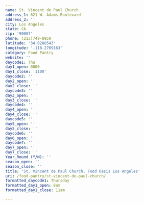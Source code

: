 ```yaml
---
name: St. Vincent de Paul Church
address_1: 621 W. Adams Boulevard
address_2: ''
city: Los Angeles
state: CA
zip: '90007'
phone: (213)749-8950
latitude: '34.0288543'
longitude: '-118.2769163'
category: Food Pantry
website: ''
daycode1: Thu
day1_open: 0800
day1_close: '1100'
daycode2: ''
day2_open: ''
day2_close: ''
daycode3: ''
day3_open: ''
day3_close: ''
daycode4: ''
day4_open: ''
day4_close: ''
daycode5: ''
day5_open: ''
day5_close: ''
daycode6: ''
day6_open: ''
daycode7: ''
day7_open: ''
day7_close: ''
Year_Round (Y/N): ''
season_open: ''
season_close: ''
title: 'St. Vincent de Paul Church, Food Oasis Los Angeles'
uri: /food-pantry/st-vincent-de-paul-church/
formatted_daycode1: Thursday
formatted_day1_open: 8am
formatted_day1_close: 11am

---
```

